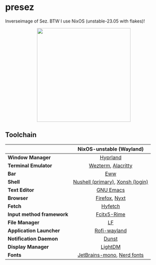 # presez
Inverseimage of Sez. 
BTW I use NixOS (unstable-23.05 with flakes)! 

<p align="center"><img src="https://github.com/Sezriv/presez/blob/main/images/wallpapers/street.jpg" width=300px></p>

## Toolchain
||NixOS-unstable (Wayland)|
| - | :--: |
|**Window Manager**|[Hyprland](https://github.com/hyprwm/Hyprland)|
|**Terminal Emulator**|[Wezterm](https://wezfurlong.org/wezterm/), [Alacritty](https://github.com/alacritty/alacritty)|
|**Bar**|[Eww](https://github.com/elkowar/eww)|
|**Shell**|[Nushell (primary)](https://github.com/nushell/nushell), [Xonsh (login)](https://github.com/xonsh/xonsh)|
|**Text Editor**|[GNU Emacs](https://www.gnu.org/software/emacs/)|
|**Browser**|[Firefox](moz://a), [Nyxt](https://nyxt.atlas.engineer/)|
|**Fetch**|[Hyfetch](https://github.com/hykilpikonna/hyfetch)|
|**Input method framework**|[Fcitx5-Rime](https://github.com/fcitx/fcitx5-rime)|
|**File Manager**|[LF](https://github.com/gokcehan/lf)|
|**Application Launcher**|[Rofi-wayland](https://github.com/lbonn/rofi)
|**Notification Daemon**|[Dunst](https://github.com/dunst-project/dunst)|
|**Display Manager**|[LightDM](https://github.com/canonical/lightdm)|
|**Fonts**|[JetBrains-mono](https://www.jetbrains.com/lp/mono/), [Nerd fonts](https://github.com/ryanoasis/nerd-fonts)|
